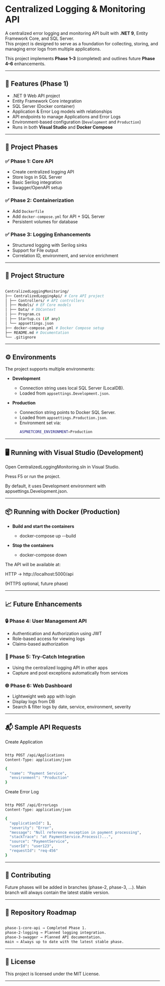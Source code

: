 # Centralized Logging & Monitoring API

A centralized error logging and monitoring API built with **.NET 9**, Entity Framework Core, and SQL Server.  
This project is designed to serve as a foundation for collecting, storing, and managing error logs from multiple applications.

This project implements **Phase 1–3** (completed) and outlines future **Phase 4–6** enhancements.  

---

## 🚀 Features (Phase 1)
- .NET 9 Web API project
- Entity Framework Core integration
- SQL Server (Docker container)
- Application & Error Log models with relationships
- API endpoints to manage Applications and Error Logs
- Environment-based configuration (`Development` and `Production`)
- Runs in both **Visual Studio** and **Docker Compose**

---

## 📌 Project Phases

### ✅ Phase 1: Core API
- Create centralized logging API
- Store logs in SQL Server
- Basic Serilog integration
- Swagger/OpenAPI setup

### ✅ Phase 2: Containerization
- Add `Dockerfile`
- Add `docker-compose.yml` for API + SQL Server
- Persistent volumes for database

### ✅ Phase 3: Logging Enhancements
- Structured logging with Serilog sinks
- Support for File output
- Correlation ID, environment, and service enrichment

---

## 📂 Project Structure

```bash

CentralizedLoggingMonitoring/
├── CentralizedLoggingApi/ # Core API project
│ ├── Controllers/ # API controllers
│ ├── Models/ # EF Core models
│ ├── Data/ # DbContext
│ ├── Program.cs
│ ├── Startup.cs (if any)
│ └── appsettings.json
├── docker-compose.yml # Docker Compose setup
├── README.md # Documentation
└── .gitignore

```

---

## ⚙️ Environments
The project supports multiple environments:

- **Development**
  - Connection string uses local SQL Server (LocalDB).
  - Loaded from `appsettings.Development.json`.

- **Production**
  - Connection string points to Docker SQL Server.
  - Loaded from `appsettings.Production.json`.
  - Environment set via:
    ```bash
    ASPNETCORE_ENVIRONMENT=Production
    ```

---

## 🖥️ Running with Visual Studio (Development)
Open CentralizedLoggingMonitoring.sln in Visual Studio.

Press F5 or run the project.

By default, it uses Development environment with appsettings.Development.json.

---

## 📦 Running with Docker (Production)

- **Build and start the containers**
  - docker-compose up --build
  
- **Stop the containers**
  - docker-compose down


The API will be available at:

HTTP → http://localhost:5000/api

(HTTPS optional, future phase)


---

## 📈 Future Enhancements

### 🔒 Phase 4: User Management API
- Authentication and Authorization using JWT
- Role-based access for viewing logs
- Claims-based authorization

### 🐛 Phase 5: Try-Catch Integration
- Using the centralized logging API in other apps  
- Capture and post exceptions automatically from services

### 🌐 Phase 6: Web Dashboard
- Lightweight web app with login  
- Display logs from DB  
- Search & filter logs by date, service, environment, severity
  
---

## 📬 Sample API Requests
Create Application

```bash

http POST /api/Applications
Content-Type: application/json

{
  "name": "Payment Service",
  "environment": "Production"
}

```

Create Error Log

```bash

http POST /api/ErrorLogs
Content-Type: application/json

{
  "applicationId": 1,
  "severity": "Error",
  "message": "Null reference exception in payment processing",
  "stackTrace": "at PaymentService.Process()...",
  "source": "PaymentService",
  "userId": "user123",
  "requestId": "req-456"
}

```

---

## 🤝 Contributing

Future phases will be added in branches (phase-2, phase-3, …).
Main branch will always contain the latest stable version.

---

## 📂 Repository Roadmap

```bash

phase-1-core-api → Completed Phase 1.
phase-2-logging → Planned logging integration.
phase-3-swagger → Planned API documentation.
main → Always up to date with the latest stable phase.

```

---

## 📜 License
This project is licensed under the MIT License.


---
